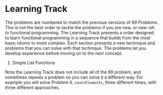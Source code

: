 # Learning Track
 The problems are numbered to match the previous versions of *99 Problems*. This is not the best order to tackle the problems if you are new, or new-ish to functional programming. The Learning Track presents a order designed to learn functional programming in a sequence that builds from the most basic idioms to more complex. Each section presents a new technique and problems that you can solve with that technique. The problems let you develop experience before moving on to the next concept.

1. Simple List Functions

Note the Learning Track does not include all of the 99 problem, and sometimes repeats a problem so you can solve it a different way. For example you will solve Problem 4, ```countElements```, three different times, with three different approaches.
